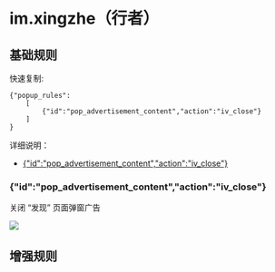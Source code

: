 # im.xingzhe（行者）

## 基础规则

快速复制:
```
{"popup_rules":
    [
        {"id":"pop_advertisement_content","action":"iv_close"}
    ]
}
```
详细说明：
- [{"id":"pop_advertisement_content","action":"iv_close"}](#idpop_advertisement_contentactioniv_close)

### {"id":"pop_advertisement_content","action":"iv_close"}
关闭 “发现” 页面弹窗广告

![](./assets/发现页面弹窗广告.jpg)


## 增强规则
